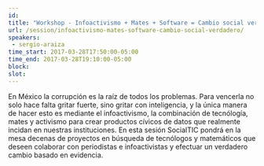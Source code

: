 ```yaml
---
id: 
title: "Workshop - Infoactivismo + Mates + Software = Cambio social verdadero"
url: /session/infoactivismo-mates-software-cambio-social-verdadero/
speakers:
 - sergio-araiza
time_start: 2017-03-28T17:50:00-05:00
time_end: 2017-03-28T19:10:00-05:00
block: 
slot: 
---
```


En México la corrupción es la raíz de todos los problemas. Para vencerla no solo hace falta gritar fuerte, sino gritar con inteligencia, y la única manera de hacer esto es mediante el infoactivismo, la combinación de tecnólogía, mates y activismo para crear productos cívicos de datos que realmente incidan en nuestras instituciones. En esta sesión SocialTIC pondrá en la mesa decenas de proyectos en búsqueda de tecnólogos y matemáticos que deseen colaborar con periodistas e infoactivistas y efectuar un verdadero cambio basado en evidencia.
